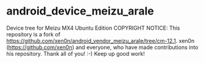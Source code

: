 # android_device_meizu_arale
Device tree for Meizu MX4 Ubuntu Edition
COPYRIGHT NOTICE: 
This repository is a fork of https://github.com/xen0n/android_vendor_meizu_arale/tree/cm-12.1. 
xen0n (https://github.com/xen0n) and everyone, who have made contributions into his repository.
Thank all of you! :-) Keep up good work!
